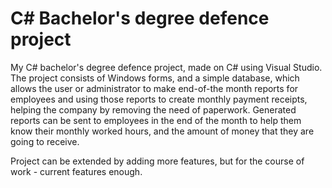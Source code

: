 # C# Bachelor's degree defence project
My C# bachelor's degree defence project, made on C# using Visual Studio.
The project consists of Windows forms, and a simple database, which allows the user or administrator to make end-of-the month reports for employees and using those reports to create monthly payment receipts, helping the company by removing the need of paperwork.
Generated reports can be sent to employees in the end of the month to help them know their monthly worked hours, and the amount of money that they are going to receive.

Project can be extended by adding more features, but for the course of work - current features enough.
